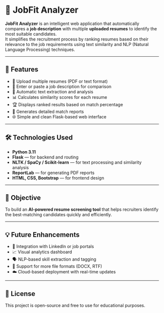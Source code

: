 # 🧠 JobFit Analyzer

**JobFit Analyzer** is an intelligent web application that automatically compares a **job description** with multiple **uploaded resumes** to identify the most suitable candidates.  
It simplifies the recruitment process by ranking resumes based on their relevance to the job requirements using text similarity and NLP (Natural Language Processing) techniques.

---

## 🚀 Features
- 📄 Upload multiple resumes (PDF or text format)
- 🧾 Enter or paste a job description for comparison
- 🤖 Automatic text extraction and analysis
- 📊 Calculates similarity scores for each resume
- 🏆 Displays ranked results based on match percentage
- 💾 Generates detailed match reports
- 🌐 Simple and clean Flask-based web interface

---

## 🛠️ Technologies Used
- **Python 3.11**
- **Flask** — for backend and routing  
- **NLTK / SpaCy / Scikit-learn** — for text processing and similarity analysis  
- **ReportLab** — for generating PDF reports  
- **HTML, CSS, Bootstrap** — for frontend design

---

## 🎯 Objective
To build an **AI-powered resume screening tool** that helps recruiters identify the best-matching candidates quickly and efficiently.

---

## 💡 Future Enhancements
- 🔗 Integration with LinkedIn or job portals  
- 📈 Visual analytics dashboard  
- 🗣️ NLP-based skill extraction and tagging  
- 🧩 Support for more file formats (DOCX, RTF)  
- ☁️ Cloud-based deployment with real-time updates  

---

## 📜 License
This project is open-source and free to use for educational purposes.

